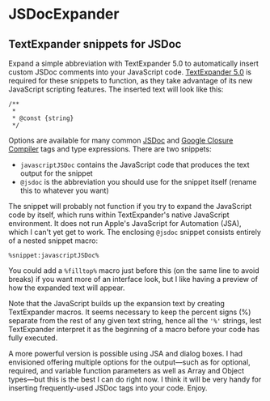 # JSDocExpander
## TextExpander snippets for JSDoc

Expand a simple abbreviation with TextExpander 5.0 to automatically insert custom JSDoc comments into your JavaScript code. [TextExpander 5.0][1] is required for these snippets to function, as they take advantage of its new JavaScript scripting features. The inserted text will look like this:
```
/**
 * 
 * @const {string} 
 */
```
Options are available for many common [JSDoc][2] and [Google Closure Compiler][3] tags and type expressions. There are two snippets:

- `javascriptJSDoc` contains the JavaScript code that produces the text output for the snippet
- `@jsdoc` is the abbreviation you should use for the snippet itself (rename this to whatever you want)

The snippet will probably not function if you try to expand the JavaScript code by itself, which runs within TextExpander's native JavaScript environment. It does not run Apple's JavaScript for Automation (JSA), which I can't yet get to work. The enclosing `@jsdoc` snippet consists entirely of a nested snippet macro:

```
%snippet:javascriptJSDoc%
```

You could add a `%filltop%` macro just before this (on the same line to avoid breaks) if you want more of an interface look, but I like having a preview of how the expanded text will appear.

Note that the JavaScript builds up the expansion text by creating TextExpander macros. It seems necessary to keep the percent signs (%) separate from the rest of any given text string, hence all the `'%'` strings, lest TextExpander interpret it as the beginning of a macro before your code has fully executed.

A more powerful version is possible using JSA and dialog boxes. I had envisioned offering multiple options for the output—such as for optional, required, and variable function parameters as well as Array and Object types—but this is the best I can do right now. I think it will be very handy for inserting frequently-used JSDoc tags into your code. Enjoy.

[1]:  http://smilesoftware.com/TextExpander/index.html "TextExpander"
[2]: http://usejsdoc.org/index.html "JSDoc"
[3]: https://developers.google.com/closure/compiler/docs/js-for-compiler "Annotating JavaScript for the Closure Compiler"